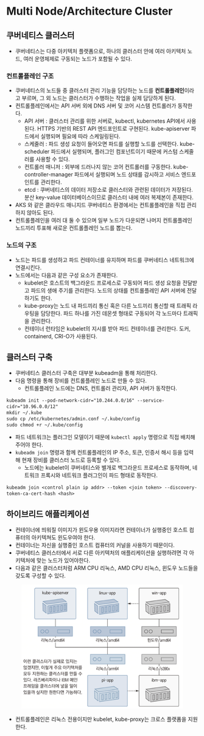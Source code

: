 # Multi Node/Architecture Cluster

## 쿠버네티스 클러스터

* 쿠버네티스는 다중 아키텍처 플랫폼으로, 하나의 클러스터 안에 여러 아키텍처 노드, 여러 운영체제로 구동되는 노드가 포함될 수 있다.

### 컨트롤플레인 구조

* 쿠버네티스의 노드들 중 클러스터 관리 기능을 담당하는 노드를 **컨트롤플레인**이라고 부르며, 그 외 노드는 클러스터가 수행하는 작업을 실제 담당하게 된다.
* 컨트롤플레인에서는 API 서버 외에 DNS 서버 및 코어 시스템 컨트롤러가 동작한다.
  * API 서버 : 클러스터 관리를 위한 서버로, kubectl, kubernetes API에서 사용된다. HTTPS 기반의 REST API 엔드포인트로 구현된다. kube-apiserver 파드에서 실행되며 필요에 따라 스케일링된다.
  * 스케줄러 : 파드 생성 요청이 들어오면 파드를 실행할 노드를 선택한다. kube-scheduler 파드에서 실행되며, 플러그인 컴포넌트이기 때문에 커스텀 스케줄러를 사용할 수 있다.
  * 컨트롤러 매니저 : 외부에 드러나지 않는 코어 컨트롤러를 구동한다. kube-controller-manager 파드에서 실행되며 노드 상태를 감시하고 서비스 엔드포인트를 관리한다.
  * etcd : 쿠버네티스의 데이터 저장소로 클러스터와 관련된 데이터가 저장된다. 분산 key-value 데이터베이스이므로 클러스터 내에 여러 복제본이 존재한다.
* AKS 와 같은 클라우드 매니지드 쿠버네티스 환경에서는 컨트롤플레인을 직접 관리하지 않아도 된다.
* 컨트롤플레인을 여러 대 둘 수 있으며 일부 노드가 다운되면 나머지 컨트롤플레인 노드끼리 투표해 새로운 컨트롤플레인 노드를 뽑는다.

### 노드의 구조

* 노드는 파드를 생성하고 파드 컨테이너를 유지하며 파드를 쿠버네티스 네트워크에 연결시킨다.
* 노드에서는 다음과 같은 구성 요소가 존재한다.
  * kubelet은 호스트의 백그라운드 프로세스로 구동되어 파드 생성 요청을 전달받고 파드의 생애 주기를 관리한다. 노드의 상태를 컨트롤플레인 API 서버에 전달하기도 한다.
  * kube-proxy는 노드 내 파드끼리 통신 혹은 다른 노드끼리 통신할 때 트래픽 라우팅을 담당한다. 파드 하나를 가진 데몬셋 형태로 구동되어 각 노드마다 트래픽을 관리한다.
  * 컨테이너 런타임은 kubelet의 지시를 받아 파드 컨테이너를 관리한다. 도커, containerd, CRI-O가 사용된다.

## 클러스터 구축

* 쿠버네티스 클러스터 구축은 대부분 kubeadm을 통해 처리한다.
* 다음 명령을 통해 장비를 컨트롤플레인 노드로 만들 수 있다.
  * 컨트롤플레인 노드에는 DNS, 컨트롤러 관리자, API 서버가 동작한다.

```
kubeadm init --pod-network-cidr="10.244.0.0/16" --service-cidr="10.96.0.0/12"
mkdir ~/.kube
sudo cp /etc/kubernetes/admin.conf ~/.kube/config
sudo chmod +r ~/.kube/config
```

* 파드 네트워크는 플러그인 모델이기 때문에 `kubectl apply` 명령으로 직접 배치해주어야 한다.
* `kubeadm join` 명령과 함께 컨트롤플레인의 IP 주소, 토큰, 인증서 해시 등을 입력해 현재 장비를 클러스터 노드로 등록할 수 있다.
  * 노드에는 kubelet이 쿠버네티스와 별개로 백그라운드 프로세스로 동작하며, 네트워크 프록시와 네트워크 플러그인이 파드 형태로 동작한다.

```
kubeadm join <control plain ip addr> --token <join token> --discovery-token-ca-cert-hash <hash>
```

## 하이브리드 애플리케이션

* 컨테이너에 띄워질 이미지가 윈도우용 이미지라면 컨테이너가 실행중인 호스트 컴퓨터의 아키텍쳐도 윈도우여야 한다.
* 컨테이너는 자신을 실행중인 호스트 컴퓨터의 커널을 사용하기 때문이다.
* 쿠버네티스 클러스터에서 서로 다른 아키텍처의 애플리케이션을 실행하려면 각 아키텍처에 맞는 노드가 있어야한다.
* 다음과 같은 클러스터처럼 ARM CPU 리눅스, AMD CPU 리눅스, 윈도우 노드들을 갖도록 구성할 수 있다.

<figure><img src="../../.gitbook/assets/image (1) (1) (1) (1) (1) (1).png" alt=""><figcaption></figcaption></figure>

* 컨트롤플레인은 리눅스 전용이지만 kubelet, kube-proxy는 크로스 플랫폼을 지원한다.

